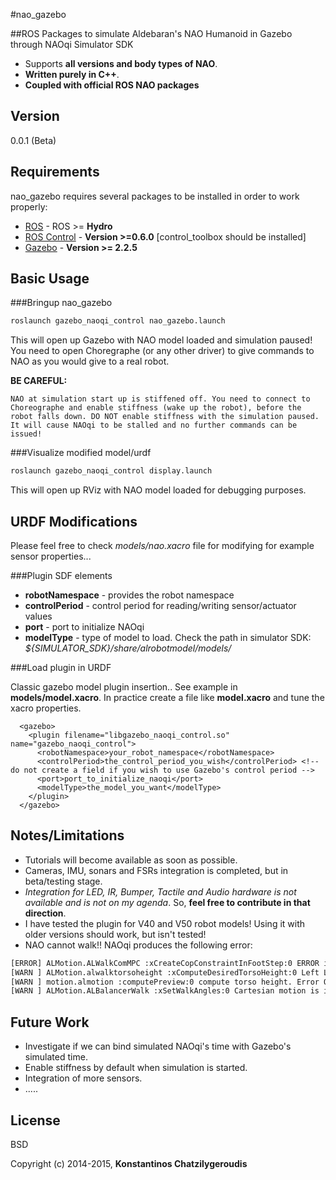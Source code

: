 #nao_gazebo
 
##ROS Packages to simulate Aldebaran's NAO Humanoid in Gazebo through NAOqi Simulator SDK
 
  - Supports **all versions and body types of NAO**.
  - **Written purely in C++**.
  - **Coupled with official ROS NAO packages**


Version
----

0.0.1 (Beta)

Requirements
-----------

nao_gazebo requires several packages to be installed in order to work properly:

* [ROS] - ROS >= **Hydro**
* [ROS Control] - **Version >=0.6.0** [control_toolbox should be installed]
* [Gazebo] - **Version >= 2.2.5**

Basic Usage
--------------

###Bringup nao_gazebo
```sh
roslaunch gazebo_naoqi_control nao_gazebo.launch
```

This will open up Gazebo with NAO model loaded and simulation paused! You need to open Choregraphe (or any other driver) to give commands to NAO as you would give to a real robot.

**BE CAREFUL:**
```
NAO at simulation start up is stiffened off. You need to connect to Choreographe and enable stiffness (wake up the robot), before the robot falls down. DO NOT enable stiffness with the simulation paused. It will cause NAOqi to be stalled and no further commands can be issued!
```

###Visualize modified model/urdf
```sh
roslaunch gazebo_naoqi_control display.launch
```

This will open up RViz with NAO model loaded for debugging purposes.

URDF Modifications
------------------
Please feel free to check *models/nao.xacro* file for modifying for example sensor properties...

###Plugin SDF elements
* **robotNamespace** - provides the robot namespace
* **controlPeriod** - control period for reading/writing sensor/actuator values
* **port** - port to initialize NAOqi
* **modelType** - type of model to load. Check the path in simulator SDK: *${SIMULATOR_SDK}/share/alrobotmodel/models/*

###Load plugin in URDF

Classic gazebo model plugin insertion.. See example in **models/model.xacro**. In practice create a file like **model.xacro** and tune the xacro properties.

```
  <gazebo>
    <plugin filename="libgazebo_naoqi_control.so" name="gazebo_naoqi_control">
      <robotNamespace>your_robot_namespace</robotNamespace>
      <controlPeriod>the_control_period_you_wish</controlPeriod> <!-- do not create a field if you wish to use Gazebo's control period -->
      <port>port_to_initialize_naoqi</port>
      <modelType>the_model_you_want</modelType>
    </plugin>
  </gazebo>
```

Notes/Limitations
-----------------
* Tutorials will become available as soon as possible.
* Cameras, IMU, sonars and FSRs integration is completed, but in beta/testing stage.
* *Integration for LED, IR, Bumper, Tactile and Audio hardware is not available and is not on my agenda*. So, **feel free to contribute in that direction**.
* I have tested the plugin for V40 and V50 robot models! Using it with older versions should work, but isn't tested!
* NAO cannot walk!! NAOqi produces the following error:
```sh
[ERROR] ALMotion.ALWalkComMPC :xCreateCopConstraintInFootStep:0 ERROR in compute of CopConstraint
[WARN ] ALMotion.alwalktorsoheight :xComputeDesiredTorsoHeight:0 Left Leg max leg length: compute torso height failed.
[WARN ] motion.almotion :computePreview:0 compute torso height. Error QP.
[WARN ] ALMotion.ALBalancerWalk :xSetWalkAngles:0 Cartesian motion is infeasible for one leg. cycleNumber: 1493
```

Future Work
------------
* Investigate if we can bind simulated NAOqi's time with Gazebo's simulated time.
* Enable stiffness by default when simulation is started.
* Integration of more sensors.
* .....

License
----

BSD


Copyright (c) 2014-2015, **Konstantinos Chatzilygeroudis**

[ros]: http://www.ros.org
[gazebo]: http://gazebosim.org
[ros control]: http://wiki.ros.org/ros_control